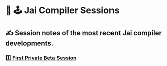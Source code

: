 # :jigsaw: :joystick: Jai Compiler Sessions

## :writing_hand: Session notes of the most recent Jai compiler developments.

### [:one: First Private Beta Session](20-05-12-First-Private-Beta-Session.md)
